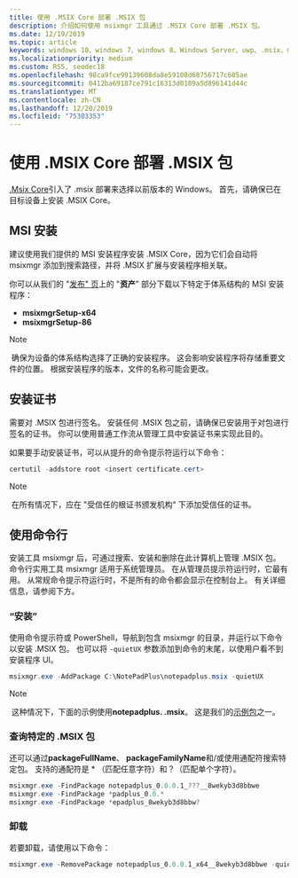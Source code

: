 ```yaml
---
title: 使用 .MSIX Core 部署 .MSIX 包
description: 介绍如何使用 msixmgr 工具通过 .MSIX Core 部署 .MSIX 包。
ms.date: 12/19/2019
ms.topic: article
keywords: windows 10、windows 7、windows 8、Windows Server、uwp、.msix、msixcore、1709、1703、1607、1511、1507
ms.localizationpriority: medium
ms.custom: RS5, seodec18
ms.openlocfilehash: 98ca9fce99139608da8e59108d68756717c605ae
ms.sourcegitcommit: 0412ba69187ce791c16313d0109a5d896141d44c
ms.translationtype: MT
ms.contentlocale: zh-CN
ms.lasthandoff: 12/20/2019
ms.locfileid: "75303353"
---
```

# <a name="deploy-an-msix-package-with-msix-core"></a>使用 .MSIX Core 部署 .MSIX 包

[.Msix Core](msixcore.md)引入了 .msix 部署来选择以前版本的 Windows。 首先，请确保已在目标设备上安装 .MSIX Core。

## <a name="msi-installation"></a>MSI 安装

建议使用我们提供的 MSI 安装程序安装 .MSIX Core，因为它们会自动将 msixmgr 添加到搜索路径，并将 .MSIX 扩展与安装程序相关联。

你可以从我们的 "[发布" 页](https://github.com/microsoft/msix-packaging/releases)上的 "**资产**" 部分下载以下特定于体系结构的 MSI 安装程序：

* **msixmgrSetup-x64**
* **msixmgrSetup-86**

> [!NOTE]
> 确保为设备的体系结构选择了正确的安装程序。 这会影响安装程序将存储重要文件的位置。 根据安装程序的版本，文件的名称可能会更改。

## <a name="installing-your-certificate"></a>安装证书

需要对 .MSIX 包进行签名。 安装任何 .MSIX 包之前，请确保已安装用于对包进行签名的证书。 你可以使用普通工作流从管理工具中安装证书来实现此目的。

如果要手动安装证书，可以从提升的命令提示符运行以下命令：

```PowerShell
certutil -addstore root <insert certificate.cert>
```

> [!NOTE]
> 在所有情况下，应在 "受信任的根证书颁发机构" 下添加受信任的证书。

## <a name="using-the-command-line"></a>使用命令行

安装工具 msixmgr 后，可通过搜索、安装和删除在此计算机上管理 .MSIX 包。 命令行实用工具 msixmgr 适用于系统管理员。 在从管理员提示符运行时，它最有用。 从常规命令提示符运行时，不是所有的命令都会显示在控制台上。 有关详细信息，请参阅下方。

### <a name="install"></a>“安装”

使用命令提示符或 PowerShell，导航到包含 msixmgr 的目录，并运行以下命令以安装 .MSIX 包。 也可以将 `-quietUX` 参数添加到命令的末尾，以使用户看不到安装程序 UI。

```PowerShell
msixmgr.exe -AddPackage C:\NotePadPlus\notepadplus.msix -quietUX
```

> [!NOTE]
> 这种情况下，下面的示例使用**notepadplus. .msix**。 这是我们的[示例包](https://github.com/microsoft/msix-packaging/tree/master/MsixCore/Tests)之一。

### <a name="querying-for-a-specific-msix-package"></a>查询特定的 .MSIX 包

还可以通过**packageFullName**、 **packageFamilyName**和/或使用通配符搜索特定包。 支持的通配符是 * （匹配任意字符）和？（匹配单个字符）。

```PowerShell
msixmgr.exe -FindPackage notepadplus_0.0.0.1_???__8wekyb3d8bbwe
msixmgr.exe -FindPackage *padplus_0.0.*
msixmgr.exe -FindPackage *epadplus_8wekyb3d8bbw?
```

### <a name="uninstall"></a>卸载

若要卸载，请使用以下命令：

```PowerShell
msixmgr.exe -RemovePackage notepadplus_0.0.0.1_x64__8wekyb3d8bbwe -quietUX
```